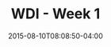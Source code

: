 ---
layout: post
title: "WDI - Week 1"
modified:
categories: blog
excerpt:
tags: []
image:
  feature:
date: 2015-08-10T08:08:50-04:00
---